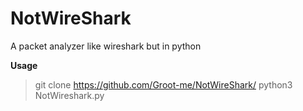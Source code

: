 # NotWireShark

A packet analyzer like wireshark but in python


**Usage**

> git clone https://github.com/Groot-me/NotWireShark/
> python3 NotWireshark.py


